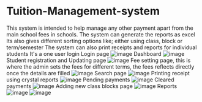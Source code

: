 # Tuition-Management-system
This system is intended to help manage any other payment apart from the main school fees in schools.
The system can generate the reports as excel
Its also gives different sorting options like; either using class, block or term/semester
The system can also print receipts and reports for individual students
It's a one user login
Login page
![image](https://user-images.githubusercontent.com/107652429/199989127-7bf26640-4b56-44f5-8ac8-bf7714519e77.png)
Dashboard
![image](https://user-images.githubusercontent.com/107652429/199989253-68eb2772-c8ee-4d45-a845-64964bec65f1.png)
Student registration and Updating page
![image](https://user-images.githubusercontent.com/107652429/199989457-7397c22e-f7dc-4164-a80d-80b796dc6439.png)
Fee setting page, this is where the admin sets the fees for different terms, the fees reflects directly once the details are filled
![image](https://user-images.githubusercontent.com/107652429/199989889-430c11d5-d39b-40e3-baf4-10a7930874a0.png)
Search page
![image](https://user-images.githubusercontent.com/107652429/199990003-14bf148d-0e90-4f3e-8927-8ba67d9ae9b9.png)
Printing receipt using crystal reports
![image](https://user-images.githubusercontent.com/107652429/199990267-8a671f92-d6b8-40cc-ad7e-6c7e53255ec8.png)
Pending payments
![image](https://user-images.githubusercontent.com/107652429/199990356-e9c5c480-cf05-4a86-9d77-424faec9060e.png)
Cleared payments
![image](https://user-images.githubusercontent.com/107652429/199990461-ebb34e8d-b974-4591-9093-5ea6b832f0f3.png)
Adding new class blocks page
![image](https://user-images.githubusercontent.com/107652429/199990558-c36cc3c9-3941-4185-b472-9d8823403ee1.png)
Reports
![image](https://user-images.githubusercontent.com/107652429/199990665-910172a7-37ae-47e9-aa79-64da77e4b095.png)
![image](https://user-images.githubusercontent.com/107652429/199990899-e1219fc9-b650-4d51-878f-1e9f48f3816f.png)
